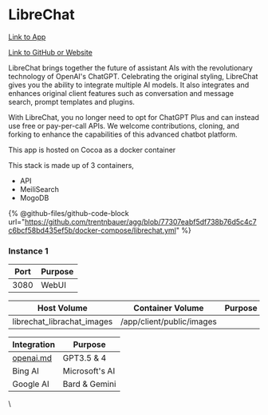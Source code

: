 # LibreChat

[Link to App](https://chat.xfgn.dev/)

[Link to GitHub or Website](https://github.com/danny-avila/LibreChat)

LibreChat brings together the future of assistant AIs with the revolutionary technology of OpenAI's ChatGPT. Celebrating the original styling, LibreChat gives you the ability to integrate multiple AI models. It also integrates and enhances original client features such as conversation and message search, prompt templates and plugins.

With LibreChat, you no longer need to opt for ChatGPT Plus and can instead use free or pay-per-call APIs. We welcome contributions, cloning, and forking to enhance the capabilities of this advanced chatbot platform.

This app is hosted on Cocoa as a docker container

This stack is made up of 3 containers,

* API
* MeiliSearch
* MogoDB

{% @github-files/github-code-block url="https://github.com/trentnbauer/agg/blob/77307eabf5df738b76d5c4c7c6bcf58bd435ef5b/docker-compose/librechat.yml" %}

### Instance 1

| Port | Purpose |
| ---- | ------- |
| 3080 | WebUI   |

| Host Volume                  | Container Volume          | Purpose |
| ---------------------------- | ------------------------- | ------- |
| librechat\_librachat\_images | /app/client/public/images |         |

| Integration                         | Purpose        |
| ----------------------------------- | -------------- |
| [openai.md](../openai.md "mention") | GPT3.5 & 4     |
| Bing AI                             | Microsoft's AI |
| Google AI                           | Bard & Gemini  |

\
